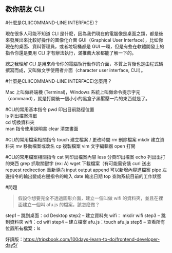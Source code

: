 ## 教你朋友 CLI

#什麼是CLI(COMMAND-LINE INTERFACE)？

現在很多人可能不知道 CLI 是什麼，因為我們現在的電腦像是桌面之類，都是後來發展出來比較好操作的圖像化介面 GUI（Graphical User Interface），比如你現在的桌面、資料管理員，或者垃圾桶都是 GUI 一環，但是有些在軟體開發上的指令你還是要用 CLI 才有辦法執行，滿推薦大家都能了解一下的。

總之我理解 CLI 是用來命令你的電腦執行動作的介面，本質上背後也是由程式碼撰寫而成，又叫做文字使用者介面（character user interface, CUI）。

#什麼是CLI(COMMAND-LINE INTERFACE)怎麼用？

Mac 上叫做終端機 (Terminal)，Windows 系統上叫做命令提示字元（command），就是打開後一個小小的黑盒子黑壓壓一片的東西就是了。


#CLI的常用基本指令
pwd 	印出目前路徑位置	
ls      列出檔案清單	
cd      切換資料夾	
man     指令使用說明書	
clear	清空畫面	

#CLI的常用檔案相關指令
touch	建立檔案 / 更改時間
rm    	刪除檔案
mkdir   建立資料夾
mv      移動檔案或改名
cp      複製檔案
vim     文字編輯器
open    打開

#CLI的常用檔案相關指令
cat     列印出檔案內容
less    分頁印出檔案
echo    列出出打的東西
grep    抓取關鍵字 (ex: A)
wget    下載檔案（有可能需安裝
curl    送出 repuest
redirection	 重新導向 input output
append  可以新增內容進檔案
pipe    左邊指令的輸出變成右邊指令的輸入
date    輸出日期
top     查詢系統目前的工作狀態

#問題

> 假設你想要完全不透過圖形介面，建立一個叫做 wifi 的資料夾，並且在裡面建立一個叫 afu.js 的檔案，該怎麼做？


step1 – 跳到桌面：cd Desktop
step2 – 建立資料夾 wifi： mkdir wifi
step3 – 跳到資料夾 wifi：cd wifi
step4 – 建立檔案 afu.js：touch afu.ja
step5 – 查看所有位置所有檔案：ls

好讀版：https://tripxbook.com/100days-learn-to-do/frontend-developer-day5/


